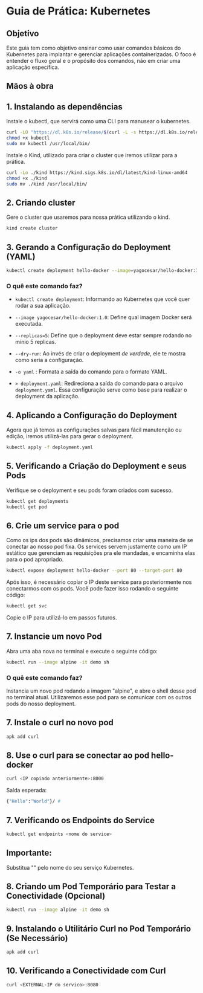 # Guia de Prática: Kubernetes

## Objetivo

Este guia tem como objetivo ensinar como usar comandos básicos do Kubernetes para implantar e gerenciar aplicações containerizadas. O foco é entender o fluxo geral e o propósito dos comandos, não em criar uma aplicação específica.

## Mãos à obra

## 1. Instalando as dependências

Instale o kubectl, que servirá como uma CLI para manusear o kubernetes.
```sh
curl -LO "https://dl.k8s.io/release/$(curl -L -s https://dl.k8s.io/release/stable.txt)/bin/linux/amd64/kubectl"
chmod +x kubectl
sudo mv kubectl /usr/local/bin/
```

Instale o Kind, utilizado para criar o cluster que iremos utilizar para a prática.
```sh
curl -Lo ./kind https://kind.sigs.k8s.io/dl/latest/kind-linux-amd64
chmod +x ./kind
sudo mv ./kind /usr/local/bin/
```

## 2. Criando cluster

Gere o cluster que usaremos para nossa prática utilizando o kind.
```sh
kind create cluster
```

## 3. Gerando a Configuração do Deployment (YAML)

```sh
kubectl create deployment hello-docker --image=yagocesar/hello-docker:1.0 --replicas=5 --dry-run=client -o yaml > deployment.yaml
```

### O quê este comando faz?  

- `kubectl create deployment`: Informando ao Kubernetes que você quer rodar a sua aplicação.

- `--image yagocesar/hello-docker:1.0`: Define qual imagem Docker será executada.

- `--replicas=5`: Define que o deployment deve estar sempre rodando no mínio 5 replicas.

- `--dry-run`: Ao invés de criar o deployment *de verdade*, ele te mostra como seria a configuração.

- `-o yaml` :  Formata a saída do comando para o formato YAML.

- `> deployment.yaml`: Redireciona a saída do comando para o arquivo `deployment.yaml`. Essa configuração serve como base para realizar o deployment da aplicação.

## 4. Aplicando a Configuração do Deployment

Agora que já temos as configurações salvas para fácil manutenção ou edição, iremos utilizá-las para gerar o deployment.
```sh
kubectl apply -f deployment.yaml
```

## 5. Verificando a Criação do Deployment e seus Pods

Verifique se o deployment e seu pods foram criados com sucesso.
```sh
kubectl get deployments
kubectl get pod
```

## 6. Crie um service para o pod

Como os ips dos pods são dinâmicos, precisamos criar uma maneira de se conectar ao nosso pod fixa. Os services servem justamente como um IP estático que gerenciam as requisições pra ele mandadas, e encaminha elas para o pod apropriado.
```sh
kubectl expose deployment hello-docker --port 80 --target-port 80
```

Após isso, é necessário copiar o IP deste service para posteriormente nos conectarmos com os pods. Você pode fazer isso rodando o seguinte código:
```sh
kubectl get svc
```

Copie o IP para utilizá-lo em passos futuros.

## 7. Instancie um novo Pod

Abra uma aba nova no terminal e execute o seguinte código:
```sh
kubectl run --image alpine -it demo sh
```

### O quê este comando faz?  

Instancia um novo pod rodando a imagem "alpine", e abre o shell desse pod no terminal atual. Utilizaremos esse pod para se comunicar com os outros pods do nosso deployment.

## 7. Instale o curl no novo pod

```sh
apk add curl
```

## 8. Use o curl para se conectar ao pod hello-docker

```sh
curl <IP copiado anteriormente>:8000
```

Saída esperada:
```sh
{"Hello":"World"}/ #
```

## 7. Verificando os Endpoints do Service

```sh
kubectl get endpoints <nome do service>
```

##  Importante:  

Substitua "<nome do service>" pelo nome do seu serviço Kubernetes.

## 8. Criando um Pod Temporário para Testar a Conectividade (Opcional)

```sh
kubectl run --image alpine -it demo sh
```

## 9. Instalando o Utilitário Curl no Pod Temporário (Se Necessário)

```sh
apk add curl
```

## 10. Verificando a Conectividade com Curl

```sh
curl <EXTERNAL-IP do servico>:8080
```
